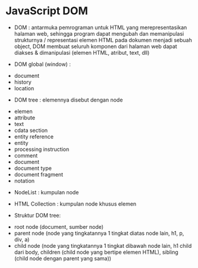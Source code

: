 # JavaScript DOM

- DOM : antarmuka pemrograman untuk HTML yang merepresentasikan halaman web, sehingga program dapat mengubah dan memanipulasi strukturnya / representasi elemen HTML pada dokumen menjadi sebuah object, DOM membuat seluruh komponen dari halaman web dapat diakses & dimanipulasi (elemen HTML, atribut, text, dll)

- DOM global (window) :
* document
* history
* location

- DOM tree : elemennya disebut dengan node
* elemen
* attribute
* text
* cdata section
* entity reference
* entity
* processing instruction
* comment
* document
* document type
* document fragment
* notation

- NodeList : kumpulan node
- HTML Collection : kumpulan node khusus elemen

- Struktur DOM tree:
* root node (document, sumber node)
* parent node (node yang tingkatannya 1 tingkat diatas node lain, h1, p, div, a)
* child node (node yang tingkatannya 1 tingkat dibawah node lain, h1 child dari body, children (child node yang bertipe elemen HTML), sibling (child node dengan parent yang sama))